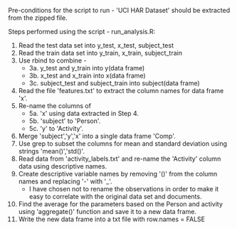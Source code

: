 Pre-conditions for the script to run -
'UCI HAR Dataset' should be extracted from the zipped file.

Steps performed using the script - run_analysis.R:

1. Read the test data set into y_test, x_test, subject_test
2. Read the train data set into y_train, x_train, subject_train
3. Use rbind to combine -
   * 3a. y_test and y_train into y(data frame)
   * 3b. x_test and x_train into x(data frame)
   * 3c. subject_test and subject_train into subject(data frame)
4. Read the file 'features.txt' to extract the column names for data frame 'x'.
5. Re-name the columns of
   * 5a. 'x' using data extracted in Step 4.
   * 5b. 'subject' to 'Person'.
   * 5c. 'y' to 'Activity'.
6. Merge 'subject','y','x' into a single data frame 'Comp'.
7. Use grep to subset the columns for mean and standard deviation using strings 'mean()','std()'.
8. Read data from 'activity_labels.txt' and re-name the 'Activity' column data using descriptive names.
9. Create descriptive variable names by removing '()' from the column names and replacing '-' with '_'.
   * I have chosen not to rename the observations in order to make it easy to correlate with the original data set and documents.
10. Find the average for the parameters based on the Person and activity using 'aggregate()' function and save it to a new data frame.
11. Write the new data frame into a txt file with row.names = FALSE